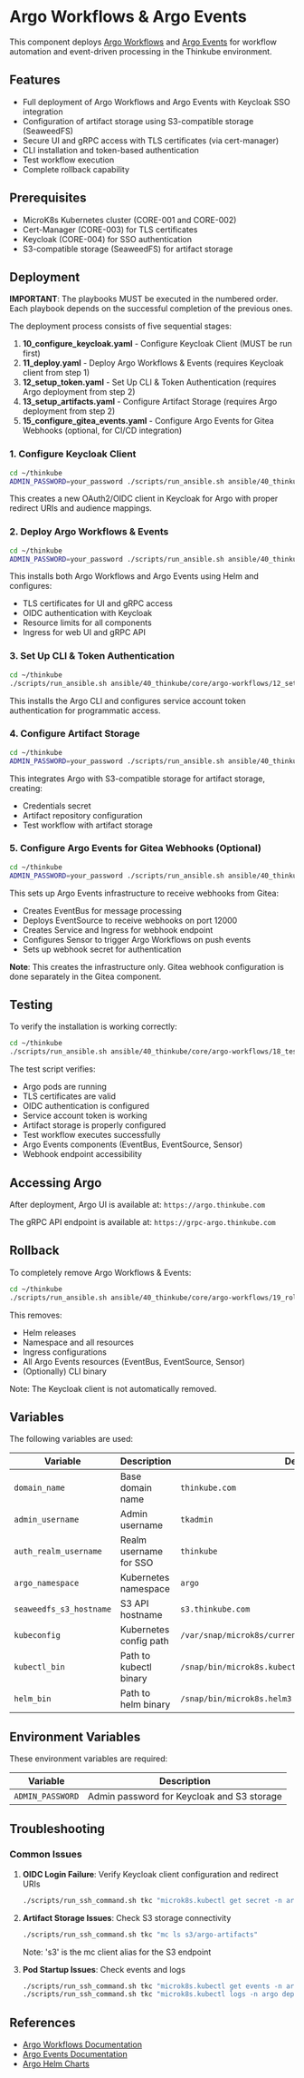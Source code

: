 # Argo Workflows & Argo Events

This component deploys [Argo Workflows](https://argoproj.github.io/workflows/) and [Argo Events](https://argoproj.github.io/events/) for workflow automation and event-driven processing in the Thinkube environment.

## Features

- Full deployment of Argo Workflows and Argo Events with Keycloak SSO integration
- Configuration of artifact storage using S3-compatible storage (SeaweedFS)
- Secure UI and gRPC access with TLS certificates (via cert-manager)
- CLI installation and token-based authentication
- Test workflow execution
- Complete rollback capability

## Prerequisites

- MicroK8s Kubernetes cluster (CORE-001 and CORE-002)
- Cert-Manager (CORE-003) for TLS certificates
- Keycloak (CORE-004) for SSO authentication
- S3-compatible storage (SeaweedFS) for artifact storage

## Deployment

**IMPORTANT**: The playbooks MUST be executed in the numbered order. Each playbook depends on the successful completion of the previous ones.

The deployment process consists of five sequential stages:

1. **10_configure_keycloak.yaml** - Configure Keycloak Client (MUST be run first)
2. **11_deploy.yaml** - Deploy Argo Workflows & Events (requires Keycloak client from step 1)
3. **12_setup_token.yaml** - Set Up CLI & Token Authentication (requires Argo deployment from step 2)
4. **13_setup_artifacts.yaml** - Configure Artifact Storage (requires Argo deployment from step 2)
5. **15_configure_gitea_events.yaml** - Configure Argo Events for Gitea Webhooks (optional, for CI/CD integration)

### 1. Configure Keycloak Client

```bash
cd ~/thinkube
ADMIN_PASSWORD=your_password ./scripts/run_ansible.sh ansible/40_thinkube/core/argo-workflows/10_configure_keycloak.yaml
```

This creates a new OAuth2/OIDC client in Keycloak for Argo with proper redirect URIs and audience mappings.

### 2. Deploy Argo Workflows & Events

```bash
cd ~/thinkube
ADMIN_PASSWORD=your_password ./scripts/run_ansible.sh ansible/40_thinkube/core/argo-workflows/11_deploy.yaml
```

This installs both Argo Workflows and Argo Events using Helm and configures:
- TLS certificates for UI and gRPC access
- OIDC authentication with Keycloak
- Resource limits for all components
- Ingress for web UI and gRPC API

### 3. Set Up CLI & Token Authentication

```bash
cd ~/thinkube
./scripts/run_ansible.sh ansible/40_thinkube/core/argo-workflows/12_setup_token.yaml
```

This installs the Argo CLI and configures service account token authentication for programmatic access.

### 4. Configure Artifact Storage

```bash
cd ~/thinkube
ADMIN_PASSWORD=your_password ./scripts/run_ansible.sh ansible/40_thinkube/core/argo-workflows/13_setup_artifacts.yaml
```

This integrates Argo with S3-compatible storage for artifact storage, creating:
- Credentials secret
- Artifact repository configuration
- Test workflow with artifact storage

### 5. Configure Argo Events for Gitea Webhooks (Optional)

```bash
cd ~/thinkube
ADMIN_PASSWORD=your_password ./scripts/run_ansible.sh ansible/40_thinkube/core/argo-workflows/15_configure_gitea_events.yaml
```

This sets up Argo Events infrastructure to receive webhooks from Gitea:
- Creates EventBus for message processing
- Deploys EventSource to receive webhooks on port 12000
- Creates Service and Ingress for webhook endpoint
- Configures Sensor to trigger Argo Workflows on push events
- Sets up webhook secret for authentication

**Note**: This creates the infrastructure only. Gitea webhook configuration is done separately in the Gitea component.

## Testing

To verify the installation is working correctly:

```bash
cd ~/thinkube
./scripts/run_ansible.sh ansible/40_thinkube/core/argo-workflows/18_test.yaml
```

The test script verifies:
- Argo pods are running
- TLS certificates are valid
- OIDC authentication is configured
- Service account token is working
- Artifact storage is properly configured
- Test workflow executes successfully
- Argo Events components (EventBus, EventSource, Sensor)
- Webhook endpoint accessibility

## Accessing Argo

After deployment, Argo UI is available at: `https://argo.thinkube.com`

The gRPC API endpoint is available at: `https://grpc-argo.thinkube.com`

## Rollback

To completely remove Argo Workflows & Events:

```bash
cd ~/thinkube
./scripts/run_ansible.sh ansible/40_thinkube/core/argo-workflows/19_rollback.yaml
```

This removes:
- Helm releases
- Namespace and all resources
- Ingress configurations
- All Argo Events resources (EventBus, EventSource, Sensor)
- (Optionally) CLI binary

Note: The Keycloak client is not automatically removed.

## Variables

The following variables are used:

| Variable | Description | Default |
|----------|-------------|---------|
| `domain_name` | Base domain name | `thinkube.com` |
| `admin_username` | Admin username | `tkadmin` |
| `auth_realm_username` | Realm username for SSO | `thinkube` |
| `argo_namespace` | Kubernetes namespace | `argo` |
| `seaweedfs_s3_hostname` | S3 API hostname | `s3.thinkube.com` |
| `kubeconfig` | Kubernetes config path | `/var/snap/microk8s/current/credentials/client.config` |
| `kubectl_bin` | Path to kubectl binary | `/snap/bin/microk8s.kubectl` |
| `helm_bin` | Path to helm binary | `/snap/bin/microk8s.helm3` |

## Environment Variables

These environment variables are required:

| Variable | Description |
|----------|-------------|
| `ADMIN_PASSWORD` | Admin password for Keycloak and S3 storage |

## Troubleshooting

### Common Issues

1. **OIDC Login Failure**: Verify Keycloak client configuration and redirect URIs
   ```bash
   ./scripts/run_ssh_command.sh tkc "microk8s.kubectl get secret -n argo argo-server-sso -o yaml"
   ```

2. **Artifact Storage Issues**: Check S3 storage connectivity
   ```bash
   ./scripts/run_ssh_command.sh tkc "mc ls s3/argo-artifacts"
   ```
   Note: 's3' is the mc client alias for the S3 endpoint

3. **Pod Startup Issues**: Check events and logs
   ```bash
   ./scripts/run_ssh_command.sh tkc "microk8s.kubectl get events -n argo"
   ./scripts/run_ssh_command.sh tkc "microk8s.kubectl logs -n argo deploy/argo-workflows-server -c argo-workflows-server"
   ```

## References

- [Argo Workflows Documentation](https://argoproj.github.io/argo-workflows/)
- [Argo Events Documentation](https://argoproj.github.io/argo-events/)
- [Argo Helm Charts](https://github.com/argoproj/argo-helm)